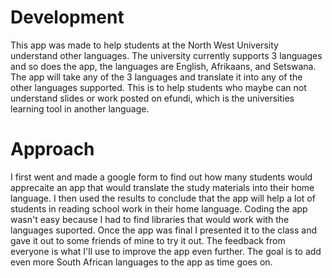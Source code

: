 # Development
This app was made to help students at the North West University understand other languages. 
The university currently supports 3 languages and so does the app, the languages are English, Afrikaans, and Setswana.
The app will take any of the 3 languages and translate it into any of the other languages supported.
This is to help students who maybe can not understand slides or work posted on efundi, which is the universities learning tool in another language.

# Approach
I first went and made a google form to find out how many students would apprecaite an app that would translate the study materials into their home language.
I then used the results to conclude that the app will help a lot of students in reading school work in their home language.
Coding the app wasn't easy because I had to find libraries that would work with the languages suported.
Once the app was final I presented it to the class and gave it out to some friends of mine to try it out.
The feedback from everyone is what I'll use to improve the app even further.
The goal is to add even more South African languages to the app as time goes on.
